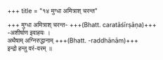 +++
title = "१४ मुग्धा अमित्राश् चरन्त"

+++
मुग्धा अमित्राश् चरन्त- +++(Bhatt. caratāśīrṣāṇa)+++  
-अशीर्षाण इवाहयः ।  
अथैषाम् अग्निरुद्धानाम् +++(Bhatt. -raddhānām)+++  
इन्द्रो हन्तु वरं-वरम् ॥